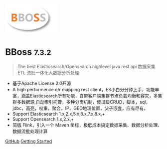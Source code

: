 ![logo](images/logo.png)

# BBoss <small>7.3.2</small>

> The best Elasticsearch/Opensearch highlevel java rest api
> 数据采集ETL
> 流批一体化大数据分析处理

- 基于Apache License 2.0开源
- A high performence o/r mapping rest client，ES小白分分钟上手，功能丰富，涵盖Elasticsearch所有功能，自带客户端集群节点负载均衡和容灾，多集群多数据源,自动索引托管，多种分页机制，傻瓜级CRUD，脚本，sql，jdbc，高亮，权重，聚合，IP，GEO地理位置，父子嵌套，应有尽有。
- Support Elasticsearch 1.x,2.x,5.x,6.x,7.x,8.x,+
- Support Opensearch 1.x,2.x,+
- 简版 Flink，引入一个 Maven 坐标，极低成本搞定数据采集、数据分析处理、数据流批处理计算

[GitHub](https://github.com/bbossgroups/bboss-elastic-tran)
[Getting Started](README.md)

